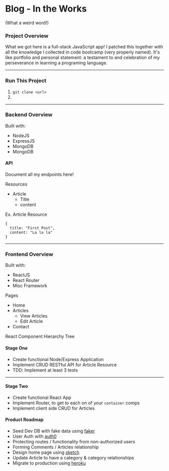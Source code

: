 # Blog - In the Works
(What a weird word!)

### Project Overview

What we got here is a full-stack JavaScript app! I patched this together with all the knowledge I collected in code bootcamp (very properly named). It's like portfolio and personal statement: a testament to and celebration of my perseverance in learning a programing language.

---
### Run This Project

1. `git clone <url>`
2.

---
### Backend Overview
Built with:
- NodeJS
- ExpressJS
- MongoDB
- MongoDB

#### API

Document all my endpoints here!

Resources
- Article
  - Title
  - content

Ex. Article Resource
```
{
  title: "First Post",
  content: "La la la"
}
```


---
### Frontend Overview
Built with:
- ReactJS
- React Router
- Misc Framework

Pages
- Home
- Articles
  - View Articles
  - Edit Article
- Contact

React Component Hierarchy Tree

#### Stage One
* Create functional Node/Express Application
* Implement CRUD RESTful API for Article Resource
* TDD: Implement at least 3 tests

---
#### Stage Two
* Create functional React App
* Implement Router, to get to each on of your `container` comps
* Implement client side CRUD for Articles

#### Product Roadmap
* Seed Dev DB with fake data using [faker](https://github.com/Marak/faker.js)
* User Auth with [auth0](https://auth0.com)
* Protecting routes / functionality from non-authorized users
* Forming Comments / Articles relationship
* Design home page using [sketch](https://www.sketchapp.com)
* Update Article to have a category & category relationships
* Migrate to production using [heroku](https://heroku.com)

